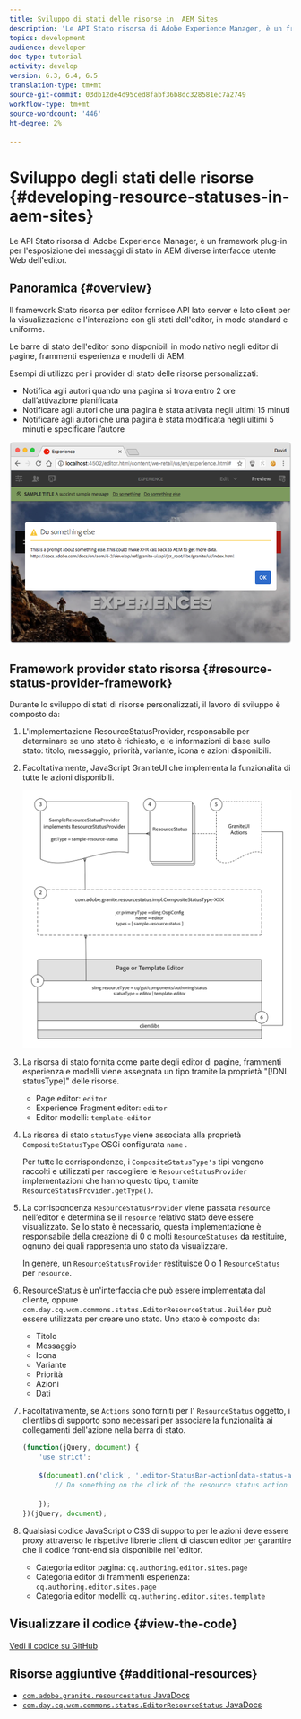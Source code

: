 ```yaml
---
title: Sviluppo di stati delle risorse in  AEM Sites
description: 'Le API Stato risorsa di Adobe Experience Manager, è un framework plug-in per l''esposizione dei messaggi di stato in AEM diverse interfacce utente Web dell''editor. '
topics: development
audience: developer
doc-type: tutorial
activity: develop
version: 6.3, 6.4, 6.5
translation-type: tm+mt
source-git-commit: 03db12de4d95ced8fabf36b8dc328581ec7a2749
workflow-type: tm+mt
source-wordcount: '446'
ht-degree: 2%

---
```



# Sviluppo degli stati delle risorse {#developing-resource-statuses-in-aem-sites}

Le API Stato risorsa di Adobe Experience Manager, è un framework plug-in per l&#39;esposizione dei messaggi di stato in AEM diverse interfacce utente Web dell&#39;editor.

## Panoramica {#overview}

Il framework Stato risorsa per editor fornisce API lato server e lato client per la visualizzazione e l&#39;interazione con gli stati dell&#39;editor, in modo standard e uniforme.

Le barre di stato dell&#39;editor sono disponibili in modo nativo negli editor di pagine, frammenti esperienza e modelli di AEM.

Esempi di utilizzo per i provider di stato delle risorse personalizzati:

* Notifica agli autori quando una pagina si trova entro 2 ore dall’attivazione pianificata
* Notificare agli autori che una pagina è stata attivata negli ultimi 15 minuti
* Notificare agli autori che una pagina è stata modificata negli ultimi 5 minuti e specificare l’autore

![Panoramica sullo stato delle risorse dell’editor AEM](assets/sample-editor-resource-status-screenshot.png)

## Framework provider stato risorsa {#resource-status-provider-framework}

Durante lo sviluppo di stati di risorse personalizzati, il lavoro di sviluppo è composto da:

1. L&#39;implementazione ResourceStatusProvider, responsabile per determinare se uno stato è richiesto, e le informazioni di base sullo stato: titolo, messaggio, priorità, variante, icona e azioni disponibili.
2. Facoltativamente, JavaScript GraniteUI che implementa la funzionalità di tutte le azioni disponibili.

   ![architettura dello stato delle risorse](assets/sample-editor-resource-status-application-architecture.png)

3. La risorsa di stato fornita come parte degli editor di pagine, frammenti esperienza e modelli viene assegnata un tipo tramite la proprietà &quot;[!DNL statusType]&quot; delle risorse.

   * Page editor: `editor`
   * Experience Fragment editor: `editor`
   * Editor modelli: `template-editor`

4. La risorsa di stato `statusType` viene associata alla proprietà `CompositeStatusType` OSGi configurata `name` .

   Per tutte le corrispondenze, i `CompositeStatusType's` tipi vengono raccolti e utilizzati per raccogliere le `ResourceStatusProvider` implementazioni che hanno questo tipo, tramite `ResourceStatusProvider.getType()`.

5. La corrispondenza `ResourceStatusProvider` viene passata `resource` nell’editor e determina se il `resource` relativo stato deve essere visualizzato. Se lo stato è necessario, questa implementazione è responsabile della creazione di 0 o molti `ResourceStatuses` da restituire, ognuno dei quali rappresenta uno stato da visualizzare.

   In genere, un `ResourceStatusProvider` restituisce 0 o 1 `ResourceStatus` per `resource`.

6. ResourceStatus è un&#39;interfaccia che può essere implementata dal cliente, oppure `com.day.cq.wcm.commons.status.EditorResourceStatus.Builder` può essere utilizzata per creare uno stato. Uno stato è composto da:

   * Titolo
   * Messaggio
   * Icona
   * Variante
   * Priorità
   * Azioni
   * Dati

7. Facoltativamente, se `Actions` sono forniti per l&#39; `ResourceStatus` oggetto, i clientlibs di supporto sono necessari per associare la funzionalità ai collegamenti dell&#39;azione nella barra di stato.

   ```js
   (function(jQuery, document) {
       'use strict';
   
       $(document).on('click', '.editor-StatusBar-action[data-status-action-id="do-something"]', function () {
           // Do something on the click of the resource status action
   
       });
   })(jQuery, document);
   ```

8. Qualsiasi codice JavaScript o CSS di supporto per le azioni deve essere proxy attraverso le rispettive librerie client di ciascun editor per garantire che il codice front-end sia disponibile nell&#39;editor.

   * Categoria editor pagina: `cq.authoring.editor.sites.page`
   * Categoria editor di frammenti esperienza: `cq.authoring.editor.sites.page`
   * Categoria editor modelli: `cq.authoring.editor.sites.template`

## Visualizzare il codice {#view-the-code}

[Vedi il codice su GitHub](https://github.com/Adobe-Consulting-Services/acs-aem-samples/tree/master/bundle/src/main/java/com/adobe/acs/samples/resourcestatus/impl/SampleEditorResourceStatusProvider.java)

## Risorse aggiuntive {#additional-resources}

* [`com.adobe.granite.resourcestatus` JavaDocs](https://helpx.adobe.com/experience-manager/6-5/sites/developing/using/reference-materials/javadoc/com/adobe/granite/resourcestatus/package-summary.html)
* [`com.day.cq.wcm.commons.status.EditorResourceStatus` JavaDocs](https://helpx.adobe.com/experience-manager/6-5/sites/developing/using/reference-materials/javadoc/com/day/cq/wcm/commons/status/EditorResourceStatus.html)
